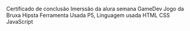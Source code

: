 Certificado de conclusão Imerssão  da alura semana GameDev
Jogo da Bruxa  Hipsta 
Ferramenta Usada P5, Linguagem usada HTML CSS JavaScript 
